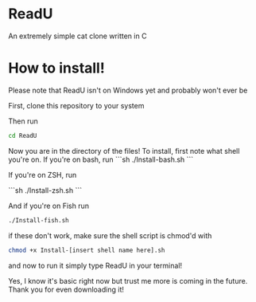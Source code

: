 # ReadU
An extremely simple cat clone written in C 



<h1>How to install!</h1>

<p>Please note that ReadU isn't on Windows yet and probably won't ever be</p>

<p> First, clone this repository to your system </p>

<p> Then run </p>

```sh
cd ReadU
```

<p> Now you are in the directory of the files! To install, first note what shell you're on. If you're on bash, run 
```sh
./Install-bash.sh
```
<p> If you're on ZSH, run </p>
```sh
./Install-zsh.sh
```
<p> And if you're on Fish run </p>

```sh
./Install-fish.sh
```

if these don't work, make sure the shell script is chmod'd with 
```sh
chmod +x Install-[insert shell name here].sh
```


and now to run it simply type ReadU in your terminal!

Yes, I know it's basic right now but trust me more is coming in the future. Thank you for even downloading it!
